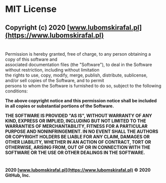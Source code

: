 # **MIT License**

## **Copyright (c) 2020 [www.lubomskirafal.pl](https://www.lubomskirafal.pl)**

#

Permission is hereby granted, free of charge, to any person obtaining a copy of this software and<br /> 
associated documentation files (the "Software"), to deal in the Software without restriction, including without limitation<br />
the rights to use, copy, modify, merge, publish, distribute, sublicense, and/or sell copies of the Software, and to permit<br /> persons to whom the Software is furnished to do so, subject to the following conditions:<br />

**The above copyright notice and this permission notice shall be included in all copies or substantial portions of the Software.**

**THE SOFTWARE IS PROVIDED "AS IS", WITHOUT WARRANTY OF ANY KIND, EXPRESS OR IMPLIED, INCLUDING BUT NOT LIMITED TO THE WARRANTIES OF MERCHANTABILITY, FITNESS FOR A PARTICULAR PURPOSE AND NONINFRINGEMENT. IN NO EVENT SHALL THE AUTHORS OR COPYRIGHT HOLDERS BE LIABLE FOR ANY CLAIM, DAMAGES OR OTHER LIABILITY, WHETHER IN AN ACTION OF CONTRACT, TORT OR OTHERWISE, ARISING FROM, OUT OF OR IN CONNECTION WITH THE SOFTWARE OR THE USE OR OTHER DEALINGS IN THE SOFTWARE.**

#


**2020 [www.lubomskirafal.pl](https://www.lubomskirafal.pl)**
**© 2020 GitHub, Inc.**